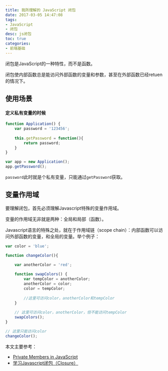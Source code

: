 ```yaml
---
title: 我所理解的 JavaScript 闭包
date: 2017-03-05 14:47:08
tags: 
- JavaScript
- 闭包
desc: js闭包
toc: true
categories:
- 前端基础
---
```


闭包是JavaScript的一种特性，而不是函数。

闭包使内部函数总是能访问外部函数的变量和参数，甚至在外部函数已经retuen的情况下。

<!--more-->

## 使用场景

#### 定义私有变量的时候

```js
function Application() {
    var password = '123456';
    
    this.getPassword = function(){
        return password;
    }
}

var app = new Application();
app.getPassword();
```

`password`此时就是个私有变量，只能通过`getPassword`获取。


## 变量作用域

要理解闭包，首先必须理解Javascript特殊的变量作用域。

变量的作用域无非就是两种：全局和局部（函数）。

Javascript语言的特殊之处，就在于作用域链（scope chain）：内部函数可以访问外部函数的变量，和全局的变量。举个例子：

```js
var color = 'blue';

function changeColor(){

    var anotherColor = 'red';
    
    function swapColors() {
        var tempColor = anotherColor;
        anotherColor = color;
        color = tempColor;
        
        //这里可访问color，anotherColor和tempColor
    }
    
    // 这里可访问color，anotherColor，但不能访问tempColor
    swapColors();
}

// 这里只能访问color
changeColor();
```

本文主要参考：

- [Private Members in JavaScript](http://www.crockford.com/javascript/private.html)
- [学习Javascript闭包（Closure）](http://www.ruanyifeng.com/blog/2009/08/learning_javascript_closures.html)